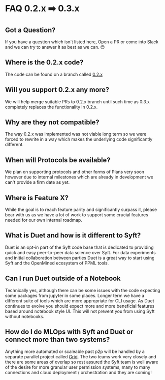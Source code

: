 # FAQ 0.2.x ➡️ 0.3.x

## Got a Question?
If you have a question which isn't listed here, Open a PR or come into Slack and we can try to answer it as best as we can. 😊

## Where is the 0.2.x code?
The code can be found on a branch called [0.2.x](https://github.com/OpenMined/PySyft/tree/syft_0.2.x)

## Will you support 0.2.x any more?
We will help merge suitable PRs to 0.2.x branch until such time as 0.3.x completely replaces the functionality in 0.2.x.

## Why are they not compatible?
The way 0.2.x was implemented was not viable long term so we were forced to rewrite in a way which makes the underlying code significantly different.

## When will Protocols be available?
We plan on supporting protocols and other forms of Plans very soon however due to internal milestones which are already in development we can't provide a firm date as yet.

## Where is Feature X?
While the goal is to reach feature parity and significantly surpass it, please bear with us as we have a lot of work to support some crucial features needed for our own internal roadmap.

## What is Duet and how is it different to Syft?
Duet is an opt-in part of the Syft code base that is dedicated to providing quick and easy peer-to-peer data science over Syft. For data experiments and initial collaboration between parties Duet is a great way to start using Syft and the OpenMined ecosystem of PPML tools.

## Can I run Duet outside of a Notebook
Technically yes, although there can be some issues with the code expecting some packages from jupyter in some places. Longer term we have a different suite of tools which are more appropriate for CLI usage. As Duet continues to evolve you should expect more and more beneficial features based around notebook style UI. This will not prevent you from using Syft without notebooks.

## How do I do MLOps with Syft and Duet or connect more than two systems?
Anything more automated or scaleable past p2p will be handled by a separate parallel project called [Grid](https://github.com/OpenMined/pygrid). The two teams work very closely and there are some areas of overlap so rest assured the Syft team is well aware of the desire for more granular user permission systems, many to many connections and cloud deployment / orchestration and they are coming!

